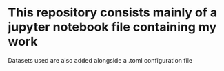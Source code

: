 # This repository consists mainly of a jupyter notebook file containing my work
Datasets used are also added alongside a .toml configuration file
